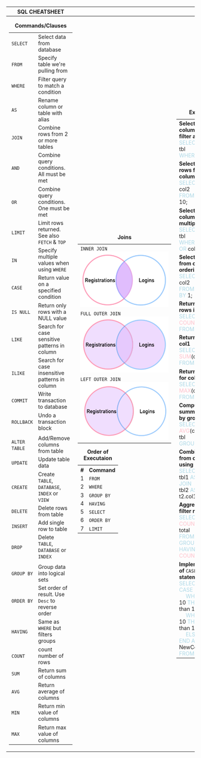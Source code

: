 |SQL CHEATSHEET|||
| ----------------|------|----
|<table><caption>**Commands/Clauses**</caption><tr><td>`SELECT`</td><td>Select data from database</td></tr><tr><td>`FROM`</td><td>Specify table we're pulling from</td></tr><tr><td>`WHERE`</td><td>Filter query to match a condition</td></tr><tr><td>`AS`</td><td>Rename column or table with alias</td></tr><tr><td>`JOIN`</td><td>Combine rows from 2 or more tables</td></tr><tr><td>`AND`</td><td>Combine query conditions. All must be met</td></tr><tr><td>`OR`</td><td>Combine query conditions. One must be met</td></tr><tr><td>`LIMIT`</td><td>Limit rows returned. See also `FETCH` &amp; `TOP`</td></tr><tr><td>`IN`</td><td>Specify multiple values when using `WHERE`</td></tr><tr><td>`CASE`</td><td>Return value on a specified condition</td></tr><tr><td>`IS NULL`</td><td>Return only rows with a NULL value</td></tr><tr><td>`LIKE`</td><td>Search for case sensitive patterns in column</td></tr><tr><td>`ILIKE`</td><td>Search for case insensitive patterns in column</td></tr><tr><td>`COMMIT`</td><td>Write transaction to database</td></tr><tr><td>`ROLLBACK`</td><td>Undo a transaction block </td></tr><tr><td></td><td></td></tr><tr><td>`ALTER TABLE`</td><td>Add/Remove columns from table</td></tr><tr><td>`UPDATE`</td><td>Update table data</td></tr><tr><td>`CREATE`</td><td>Create `TABLE`, `DATABASE`, `INDEX` or `VIEW`</td></tr><tr><td>`DELETE`</td><td>Delete rows from table</td></tr><tr><td>`INSERT`</td><td>Add single row to table</td></tr><tr><td>`DROP`</td><td>Delete `TABLE`, `DATABASE` or `INDEX`</td></tr><tr><td></td><td></td></tr><tr><td>`GROUP BY`</td><td>Group data into logical sets</td></tr><tr><td>`ORDER BY`</td><td>Set order of result. Use `Desc` to reverse order</td></tr><tr><td>`HAVING`</td><td>Same as `WHERE` but filters groups</td></tr><tr><td>`COUNT`</td><td>count number of rows</td></tr><tr><td>`SUM`</td><td>Return sum of columns</td></tr><tr><td>`AVG`</td><td>Return average of columns</td></tr><tr><td>`MIN`</td><td>Return min value of columns</td></tr><tr><td>`MAX`</td><td>Return max value of columns</td></tr></table>|<table style="width:250px"><caption>**Joins**</caption><tr><td>`INNER JOIN`<br><img src="assets/image1.png" alt="1" /></td></tr><tr><td>`FULL OUTER JOIN`<br><img src="assets/image2.png" alt="1" /></td></tr><tr><td>`LEFT OUTER JOIN`<br><img src="assets/image3.png" alt="1" /></td></tr></table><table style="width:250px"><caption>**Order of Executaion**</caption><tr><th>\#</th><th>Command</th></tr><tr><td>1</td><td>`FROM`</td></tr><tr><td>2</td><td>`WHERE`</td></tr><tr><td>3</td><td>`GROUP BY`</td></tr><tr><td>4</td><td>`HAVING`</td></tr><tr><td>5</td><td>`SELECT`</td></tr><tr><td>6</td><td>`ORDER BY`</td></tr><tr><td>7</td><td>`LIMIT`</td></tr></table>|<table><caption>**Examples**</caption><tr><td>**Select all columns with filter applied**<br><span style="color:lightblue">SELECT</span> <span style="color:pink">\*</span> <span style="color:lightblue">FROM</span> tbl<br><span style="color:lightblue">WHERE</span> col > 5;</td></tr><tr><td>**Select first 10 rows for two columns**<br><span style="color:lightblue">SELECT</span> col1, col2<br><span style="color:lightblue">FROM</span> tbl <span style="color:lightblue">LIMIT</span> 10;</td></tr><tr><td>**Select all columns with multiple filters**<br><span style="color:lightblue">SELECT</span> <span style="color:pink">\*</span> <span style="color:lightblue">FROM</span> tbl<br><span style="color:lightblue">WHERE</span> col1 > 5 <span style="color:lightblue">OR</span> col2 < 2;</td></tr><tr><td>**Select all rows from col1 & col2 ordering by col1**<br><span style="color:lightblue">SELECT</span> col1, col2<br><span style="color:lightblue">FROM</span> tbl <span style="color:lightblue">ORDER BY</span> 1;</td></tr><tr><td>**Return count of rows in table**<br><span style="color:lightblue">SELECT</span> <span style="color:pink">COUNT</span>(<span style="color:pink">\*</span>)<br><span style="color:lightblue">FROM</span> tbl;</td></tr><tr><td>**Return sum of col1**<br><span style="color:lightblue">SELECT</span> <span style="color:pink">SUM</span>(col1)<br><span style="color:lightblue">FROM</span> tbl;</td></tr><tr><td>**Return max value for col1**<br><span style="color:lightblue">SELECT</span> <span style="color:pink">MAX</span>(col1)<br><span style="color:lightblue">FROM</span> tbl;</td></tr><tr><td>**Compute summary stats by grouping col2**<br><span style="color:lightblue">SELECT</span> <span style="color:pink">AVG</span>(col1) <span style="color:lightblue">FROM</span> tbl<br><span style="color:lightblue">GROUP BY</span> col2;</td></tr><tr><td>**Combine data from col2 tables using left join**<br><span style="color:lightblue">SELECT</span> <span style="color:pink">\*</span> <span style="color:lightblue">FROM</span> tbl1 <span style="color:lightblue">AS</span> t1 <span style="color:lightblue">LEFT JOIN</span><br>tbl2 <span style="color:lightblue">AS</span> t2 <span style="color:lightblue">ON</span> t2.col1 = t1.col1;</td></tr><tr><td>**Aggregate and filter result**<br><span style="color:lightblue">SELECT</span> col1, <span style="color:pink">COUNT</span>(<span style="color:pink">\*</span>) <span style="color:lightblue">AS</span> total<br><span style="color:lightblue">FROM</span> tbl<br><span style="color:lightblue">GROUP BY</span> col1<br><span style="color:lightblue">HAVING</span> <span style="color:pink">COUNT</span>(<span style="color:pink">\*</span>) > 10;</td></tr><tr><td>**Implementation of** `CASE` **statement**<br><span style="color:lightblue">SELECT</span> col1,<br><span style="color:lightblue">CASE</span><br>&emsp; <span style="color:lightblue">WHEN</span> col1 > 10 <span style="color:lightblue">THEN</span> 'more than 10'<br>&emsp; <span style="color:lightblue">WHEN</span> col1 < 10 <span style="color:lightblue">THEN</span> 'less than 10'<br>&emsp; <span style="color:lightblue">ELSE</span> '10'<br><span style="color:lightblue">END AS</span> NewColumnName<br><span style="color:lightblue">FROM</span> tbl;</td></tr></tabel>|